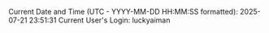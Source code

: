 Current Date and Time (UTC - YYYY-MM-DD HH:MM:SS formatted): 2025-07-21 23:51:31
Current User's Login: luckyaiman
